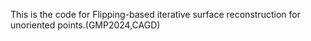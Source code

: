 This is the code for Flipping-based iterative surface reconstruction for unoriented points.(GMP2024,CAGD)
